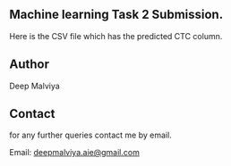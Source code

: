 ## Machine learning Task 2 Submission.

Here is the CSV file which has the predicted CTC column.


## Author
Deep Malviya

## Contact

for any further queries contact me by email.

Email: deepmalviya.aie@gmail.com
